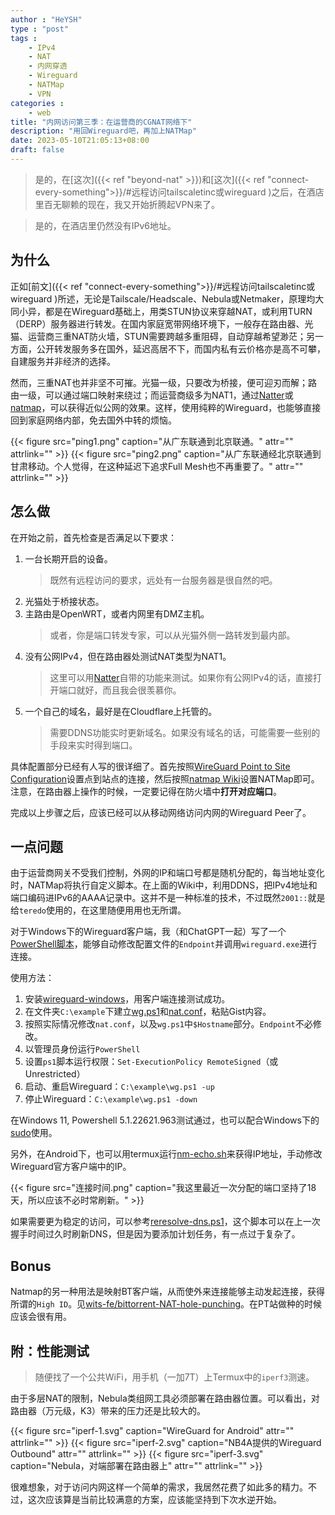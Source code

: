 ```yaml
---
author : "HeYSH"
type : "post"
tags :
    - IPv4
    - NAT
    - 内网穿透
    - Wireguard
    - NATMap
    - VPN
categories :
    - web
title: "内网访问第三季：在运营商的CGNAT网络下"
description: "用回Wireguard吧，再加上NATMap"
date: 2023-05-10T21:05:13+08:00
draft: false
---
```


> 是的，在[这次]({{< ref "beyond-nat" >}})和[这次]({{< ref "connect-every-something">}}/#远程访问tailscaletinc或wireguard )之后，在酒店里百无聊赖的现在，我又开始折腾起VPN来了。

> 是的，在酒店里仍然没有IPv6地址。

## 为什么

正如[前文]({{< ref "connect-every-something">}}/#远程访问tailscaletinc或wireguard )所述，无论是Tailscale/Headscale、Nebula或Netmaker，原理均大同小异，都是在Wireguard基础上，用类STUN协议来穿越NAT，或利用TURN（DERP）服务器进行转发。在国内家庭宽带网络环境下，一般存在路由器、光猫、运营商三重NAT防火墙，STUN需要跨越多重阻碍，自动穿越希望渺茫；另一方面，公开转发服务多在国外，延迟高居不下，而国内私有云价格亦是高不可攀，自建服务并非经济的选择。

然而，三重NAT也并非坚不可摧。光猫一级，只要改为桥接，便可迎刃而解；路由一级，可以通过端口映射来绕过；而运营商级多为NAT1，通过[Natter](https://github.com/MikeWang000000/Natter/tree/v0.9)或[natmap](https://github.com/heiher/natmap)，可以获得近似公网的效果。这样，使用纯粹的Wireguard，也能够直接回到家庭网络内部，免去国外中转的烦恼。

{{< figure src="ping1.png" caption="从广东联通到北京联通。" attr="" attrlink="" >}}
{{< figure src="ping2.png" caption="从广东联通经北京联通到甘肃移动。个人觉得，在这种延迟下追求Full Mesh也不再重要了。" attr="" attrlink="" >}}

## 怎么做

在开始之前，首先检查是否满足以下要求：

1. 一台长期开启的设备。
    > 既然有远程访问的要求，远处有一台服务器是很自然的吧。
1. 光猫处于桥接状态。
1. 主路由是OpenWRT，或者内网里有DMZ主机。
    > 或者，你是端口转发专家，可以从光猫外侧一路转发到最内部。
1. 没有公网IPv4，但在路由器处测试NAT类型为NAT1。
    > 这里可以用[Natter](https://github.com/MikeWang000000/Natter/tree/v0.9)自带的功能来测试。如果你有公网IPv4的话，直接打开端口就好，而且我会很羡慕你。
1. 一个自己的域名，最好是在Cloudflare上托管的。
    > 需要DDNS功能实时更新域名。如果没有域名的话，可能需要一些别的手段来实时得到端口。

具体配置部分已经有人写的很详细了。首先按照[WireGuard Point to Site Configuration](https://www.procustodibus.com/blog/2020/11/wireguard-point-to-site-config/)设置点到站点的连接，然后按照[natmap Wiki](https://github.com/heiher/natmap/wiki/wireguard)设置NATMap即可。注意，在路由器上操作的时候，一定要记得在防火墙中**打开对应端口**。

完成以上步骤之后，应该已经可以从移动网络访问内网的Wireguard Peer了。

## 一点问题

由于运营商网关不受我们控制，外网的IP和端口号都是随机分配的，每当地址变化时，NATMap将执行自定义脚本。在上面的Wiki中，利用DDNS，把IPv4地址和端口编码进IPv6的AAAA记录中。这并不是一种标准的技术，不过既然`2001::`就是给`teredo`使用的，在这里随便用用也无所谓。

对于Windows下的Wireguard客户端，我（和ChatGPT一起）写了一个[PowerShell脚本](https://gist.github.com/heyeshuang/0054c73e3f2762f12a16165a5cfe8213#file-wg-ps1)，能够自动修改配置文件的`Endpoint`并调用`wireguard.exe`进行连接。

使用方法：

1. 安装[wireguard-windows](https://github.com/WireGuard/wireguard-windows/blob/master/docs/enterprise.md)，用客户端连接测试成功。
2. 在文件夹`C:\example`下建立[wg.ps1](https://gist.github.com/heyeshuang/0054c73e3f2762f12a16165a5cfe8213#file-wg-ps1)和[nat.conf](https://gist.github.com/heyeshuang/0054c73e3f2762f12a16165a5cfe8213#file-nat-conf)，粘贴Gist内容。
3. 按照实际情况修改`nat.conf`，以及`wg.ps1`中`$Hostname`部分。`Endpoint`不必修改。
4. 以管理员身份运行`PowerShell`
5. 设置`ps1`脚本运行权限：`Set-ExecutionPolicy RemoteSigned`（或Unrestricted）
6. 启动、重启Wireguard：`C:\example\wg.ps1 -up`
7. 停止Wireguard：`C:\example\wg.ps1 -down`

在Windows 11, Powershell  5.1.22621.963测试通过，也可以配合Windows下的[sudo](https://bjansen.github.io/scoop-apps/main/sudo/)使用。

另外，在Android下，也可以用termux运行[nm-echo.sh](https://gist.github.com/heyeshuang/0054c73e3f2762f12a16165a5cfe8213#file-nm-echo-sh)来获得IP地址，手动修改Wireguard官方客户端中的IP。

{{< figure src="连接时间.png" caption="我这里最近一次分配的端口坚持了18天，所以应该不必时常刷新。" >}}

如果需要更为稳定的访问，可以参考[reresolve-dns.ps1](https://gist.github.com/z0mb1e-kgd/54aede86adf2e30e390dba13886d18e1)，这个脚本可以在上一次握手时间过久时刷新DNS，但是因为要添加计划任务，有一点过于复杂了。

## Bonus

Natmap的另一种用法是映射BT客户端，从而使外来连接能够主动发起连接，获得所谓的`High ID`。见[wits-fe/bittorrent-NAT-hole-punching](https://github.com/wits-fe/bittorrent-NAT-hole-punching)。在PT站做种的时候应该会很有用。

## 附：性能测试

> 随便找了一个公共WiFi，用手机（一加7T）上Termux中的`iperf3`测速。

由于多层NAT的限制，Nebula类组网工具必须部署在路由器位置。可以看出，对路由器（万元级，K3）带来的压力还是比较大的。

{{< figure src="iperf-1.svg" caption="WireGuard for Android" attr="" attrlink="" >}}
{{< figure src="iperf-2.svg" caption="NB4A提供的Wireguard Outbound" attr="" attrlink="" >}}
{{< figure src="iperf-3.svg" caption="Nebula，对端部署在路由器上" attr="" attrlink="" >}}

很难想象，对于访问内网这样一个简单的需求，我居然花费了如此多的精力。不过，这次应该算是当前比较满意的方案，应该能坚持到下次水逆开始。
